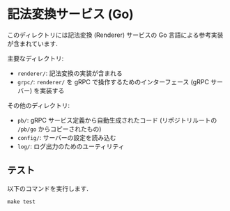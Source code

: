 # 記法変換サービス (Go)
このディレクトリには記法変換 (Renderer) サービスの Go 言語による参考実装が含まれています.

主要なディレクトリ:

- `renderer/`: 記法変換の実装が含まれる
- `grpc/`: `renderer/` を gRPC で操作するためのインターフェース (gRPC サーバー) を実装する

その他のディレクトリ:

- `pb/`: gRPC サービス定義から自動生成されたコード (リポジトリルートの `/pb/go` からコピーされたもの)
- `config/`: サーバーの設定を読み込む
- `log/`: ログ出力のためのユーティリティ

## テスト
以下のコマンドを実行します.

``` shell
make test
```
